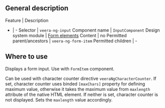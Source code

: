 ## General description

Feature | Description
- | -
Selector | `veera-ng-input`
Component name | `InputComponent`
Design system module | [Form elements](https://veera.eesti.ee/3d136290e/p/71721d-vormi-elemendid/b/476623)
Content | no
Permitted parent/ancestors | `veera-ng-form-item`
Permitted children | -

## Where to use

Displays a form input. Use with `FormItem` component.

Can be used with character counter directive `veeraNgCharacterCounter`. If set, character counter uses binded `[maxChars]` property for defining maximum value, otherwise it takes the maximum value from `maxlength` attribute of the native HTML element. If neither is set, character counter is not displayed. Sets the `maxlength` value accordingly.